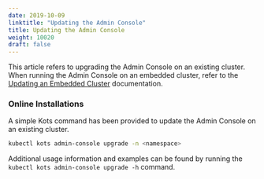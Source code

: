 ```yaml
---
date: 2019-10-09
linktitle: "Updating the Admin Console"
title: Updating the Admin Console
weight: 10020
draft: false
---
```


This article refers to upgrading the Admin Console on an existing cluster. When running the Admin Console on an embedded cluster, refer to the [Updating an Embedded Cluster](/kotsadm/updating/updating-embedded-cluster/) documentation.

### Online Installations

A simple Kots command has been provided to update the Admin Console on an existing cluster.

```bash
kubectl kots admin-console upgrade -n <namespace>
```

Additional usage information and examples can be found by running the `kubectl kots admin-console upgrade -h` command.
